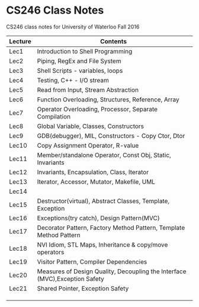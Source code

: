 # CS246 Class Notes

CS246 class notes for University of Waterloo Fall 2016

| Lecture | Contents                                 |
| ------- | ---------------------------------------- |
| Lec1    | Introduction to Shell Programming        |
| Lec2    | Piping, RegEx and File System            |
| Lec3    | Shell Scripts - variables, loops         |
| Lec4    | Testing, C++ - I/O stream                |
| Lec5    | Read from Input, Stream Abstraction      |
| Lec6    | Function Overloading, Structures, Reference, Array |
| Lec7    | Operator Overloading, Processor, Separate Compilation |
| Lec8    | Global Variable, Classes, Constructors   |
| Lec9    | GDB(debugger), MIL, Constructors - Copy Ctor, Dtor |
| Lec10   | Copy Assignment Operator, R-value        |
| Lec11   | Member/standalone Operator, Const Obj, Static, Invariants |
| Lec12   | Invariants, Encapsulation, Class, Iterator |
| Lec13   | Iterator, Accessor, Mutator, Makefile, UML |
| Lec14   |                                          |
| Lec15   | Destructor(virtual), Abstract Classes, Template, Exception |
| Lec16   | Exceptions(try catch), Design Pattern(MVC) |
| Lec17   | Decorator Pattern, Factory Method Pattern, Template Method Pattern |
| Lec18   | NVI Idiom, STL Maps, Inheritance & copy/move operators |
| Lec19   | Visitor Pattern, Compiler Dependencies   |
| Lec20   | Measures of Design Quality, Decoupling the Interface (MVC),Exception Safety |
| Lec21   | Shared Pointer, Exception Safety         |
|         |                                          |
|         |                                          |
|         |                                          |